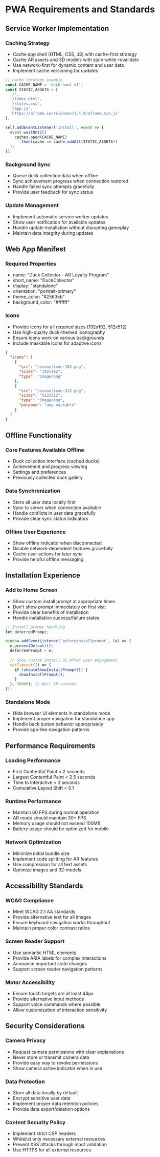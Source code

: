 # PWA Requirements and Standards

## Service Worker Implementation

### Caching Strategy
- Cache app shell (HTML, CSS, JS) with cache-first strategy
- Cache AR assets and 3D models with stale-while-revalidate
- Use network-first for dynamic content and user data
- Implement cache versioning for updates

```javascript
// Cache strategy example
const CACHE_NAME = 'duck-hunt-v1';
const STATIC_ASSETS = [
  '/',
  '/index.html',
  '/styles.css',
  '/app.js',
  'https://aframe.io/releases/1.4.0/aframe.min.js'
];

self.addEventListener('install', event => {
  event.waitUntil(
    caches.open(CACHE_NAME)
      .then(cache => cache.addAll(STATIC_ASSETS))
  );
});
```

### Background Sync
- Queue duck collection data when offline
- Sync achievement progress when connection restored
- Handle failed sync attempts gracefully
- Provide user feedback for sync status

### Update Management
- Implement automatic service worker updates
- Show user notification for available updates
- Handle update installation without disrupting gameplay
- Maintain data integrity during updates

## Web App Manifest

### Required Properties
- name: "Duck Collector - AR Loyalty Program"
- short_name: "DuckCollector"
- display: "standalone"
- orientation: "portrait-primary"
- theme_color: "#2563eb"
- background_color: "#ffffff"

### Icons
- Provide icons for all required sizes (192x192, 512x512)
- Use high-quality duck-themed iconography
- Ensure icons work on various backgrounds
- Include maskable icons for adaptive icons

```json
{
  "icons": [
    {
      "src": "/icons/icon-192.png",
      "sizes": "192x192",
      "type": "image/png"
    },
    {
      "src": "/icons/icon-512.png",
      "sizes": "512x512",
      "type": "image/png",
      "purpose": "any maskable"
    }
  ]
}
```

## Offline Functionality

### Core Features Available Offline
- Duck collection interface (cached ducks)
- Achievement and progress viewing
- Settings and preferences
- Previously collected duck gallery

### Data Synchronization
- Store all user data locally first
- Sync to server when connection available
- Handle conflicts in user data gracefully
- Provide clear sync status indicators

### Offline User Experience
- Show offline indicator when disconnected
- Disable network-dependent features gracefully
- Cache user actions for later sync
- Provide helpful offline messaging

## Installation Experience

### Add to Home Screen
- Show custom install prompt at appropriate times
- Don't show prompt immediately on first visit
- Provide clear benefits of installation
- Handle installation success/failure states

```javascript
// Install prompt handling
let deferredPrompt;

window.addEventListener('beforeinstallprompt', (e) => {
  e.preventDefault();
  deferredPrompt = e;
  
  // Show custom install UI after user engagement
  setTimeout(() => {
    if (shouldShowInstallPrompt()) {
      showInstallPrompt();
    }
  }, 30000); // Wait 30 seconds
});
```

### Standalone Mode
- Hide browser UI elements in standalone mode
- Implement proper navigation for standalone app
- Handle back button behavior appropriately
- Provide app-like navigation patterns

## Performance Requirements

### Loading Performance
- First Contentful Paint < 2 seconds
- Largest Contentful Paint < 2.5 seconds
- Time to Interactive < 3 seconds
- Cumulative Layout Shift < 0.1

### Runtime Performance
- Maintain 60 FPS during normal operation
- AR mode should maintain 30+ FPS
- Memory usage should not exceed 100MB
- Battery usage should be optimized for mobile

### Network Optimization
- Minimize initial bundle size
- Implement code splitting for AR features
- Use compression for all text assets
- Optimize images and 3D models

## Accessibility Standards

### WCAG Compliance
- Meet WCAG 2.1 AA standards
- Provide alternative text for all images
- Ensure keyboard navigation works throughout
- Maintain proper color contrast ratios

### Screen Reader Support
- Use semantic HTML elements
- Provide ARIA labels for complex interactions
- Announce important state changes
- Support screen reader navigation patterns

### Motor Accessibility
- Ensure touch targets are at least 44px
- Provide alternative input methods
- Support voice commands where possible
- Allow customization of interaction sensitivity

## Security Considerations

### Camera Privacy
- Request camera permissions with clear explanations
- Never store or transmit camera data
- Provide easy way to revoke permissions
- Show camera active indicator when in use

### Data Protection
- Store all data locally by default
- Encrypt sensitive user data
- Implement proper data retention policies
- Provide data export/deletion options

### Content Security Policy
- Implement strict CSP headers
- Whitelist only necessary external resources
- Prevent XSS attacks through input validation
- Use HTTPS for all external resources